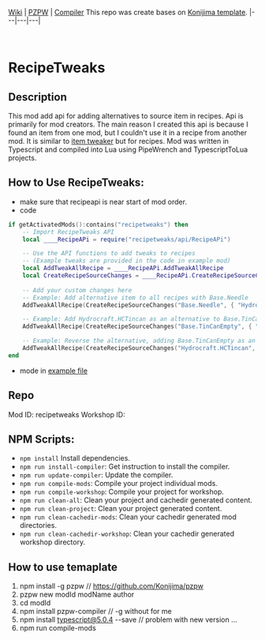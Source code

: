 [Wiki](https://github.com/asledgehammer/PipeWrench/wiki) | [PZPW](https://github.com/Konijima/pzpw) | [Compiler](https://github.com/Konijima/pzpw-compiler)
This repo was create bases on [Konijima template](https://github.com/Konijima/pzpw-template).
|---|---|---|

<br>

# RecipeTweaks

## Description
This mod add api for adding alternatives to source item in recipes. Api is primarily for mod creators.
The main reason I created this api is because I found an item from one mod, but I couldn't use it in a recipe from another mod.
It is similar to [item tweaker](https://steamcommunity.com/sharedfiles/filedetails/?id=566115016&searchtext=item+tweaker) but for recipes.
Mod was written in Typescript and compiled into Lua using PipeWrench and TypescriptToLua projects. 

## How to Use RecipeTweaks:
- make sure that recipeapi is near start of mod order. 
- code
```lua
if getActivatedMods():contains("recipetweaks") then
    -- Import RecipeTweaks API
    local ____RecipeAPi = require("recipetweaks/api/RecipeAPi")

    -- Use the API functions to add tweaks to recipes
    -- (Example tweaks are provided in the code in example mod)
    local AddTweakAllRecipe = ____RecipeAPi.AddTweakAllRecipe
    local CreateRecipeSourceChanges = ____RecipeAPi.CreateRecipeSourceChanges
    
    -- Add your custom changes here
    -- Example: Add alternative item to all recipes with Base.Needle
    AddTweakAllRecipe(CreateRecipeSourceChanges("Base.Needle", { "Hydrocraft.HCBoneneedle" }))

    -- Example: Add Hydrocraft.HCTincan as an alternative to Base.TinCanEmpty
    AddTweakAllRecipe(CreateRecipeSourceChanges("Base.TinCanEmpty", { "Hydrocraft.HCTincan" }))

    -- Example: Reverse the alternative, adding Base.TinCanEmpty as an alternative to Hydrocraft.HCTincan
    AddTweakAllRecipe(CreateRecipeSourceChanges("Hydrocraft.HCTincan", { "Base.TinCanEmpty" }))
end
```
- mode in [example file](./src/recipeteaksexample/client/recipeteaksexample/recipetest.lua)
## Repo  
Mod ID: recipetweaks
Workshop ID: 

## NPM Scripts:
- `npm install` Install dependencies.
- `npm run install-compiler`: Get instruction to install the compiler.
- `npm run update-compiler`: Update the compiler.
- `npm run compile-mods`: Compile your project individual mods.
- `npm run compile-workshop`: Compile your project for workshop.
- `npm run clean-all`: Clean your project and cachedir generated content.
- `npm run clean-project`: Clean your project generated content.
- `npm run clean-cachedir-mods`: Clean your cachedir generated mod directories.
- `npm run clean-cachedir-workshop`: Clean your cachedir generated workshop directory.

## How to use temaplate
1) npm install -g pzpw // https://github.com/Konijima/pzpw
2) pzpw new modId modName author
4) cd modId
5) npm install  pzpw-compiler // -g without for me
6) npm install typescript@5.0.4 --save // problem with new version ...
7) npm run compile-mods
